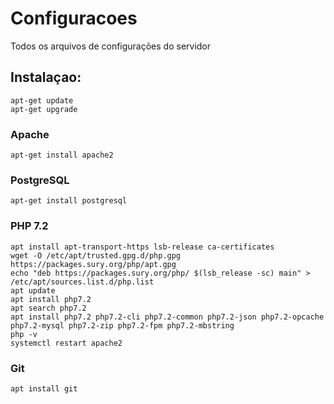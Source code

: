# Configuracoes
Todos os arquivos de configurações do servidor

##  Instalaçao:
```
apt-get update
apt-get upgrade
```
### Apache
```
apt-get install apache2
```
### PostgreSQL
```
apt-get install postgresql
```
### PHP 7.2
```
apt install apt-transport-https lsb-release ca-certificates
wget -O /etc/apt/trusted.gpg.d/php.gpg https://packages.sury.org/php/apt.gpg
echo "deb https://packages.sury.org/php/ $(lsb_release -sc) main" > /etc/apt/sources.list.d/php.list
apt update
apt install php7.2
apt search php7.2
apt install php7.2 php7.2-cli php7.2-common php7.2-json php7.2-opcache php7.2-mysql php7.2-zip php7.2-fpm php7.2-mbstring
php -v
systemctl restart apache2
```
### Git
```
apt install git
```
